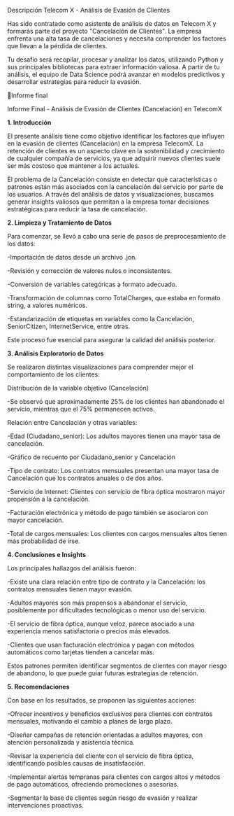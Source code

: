 Descripción
Telecom X - Análisis de Evasión de Clientes

Has sido contratado como asistente de análisis de datos en Telecom X y formarás parte del proyecto "Cancelación de Clientes". La empresa enfrenta una alta tasa de cancelaciones y necesita comprender los factores que llevan a la pérdida de clientes.

Tu desafío será recopilar, procesar y analizar los datos, utilizando Python y sus principales bibliotecas para extraer información valiosa. A partir de tu análisis, el equipo de Data Science podrá avanzar en modelos predictivos y desarrollar estrategias para reducir la evasión.

📄Informe final

Informe Final - Análisis de Evasión de Clientes (Cancelación) en TelecomX

**1. Introducción**

El presente análisis tiene como objetivo identificar los factores que influyen en la evasión de clientes (Cancelación) en la empresa TelecomX. La retención de clientes es un aspecto clave en la sostenibilidad y crecimiento de cualquier compañía de servicios, ya que adquirir nuevos clientes suele ser más costoso que mantener a los actuales.

El problema de la Cancelación consiste en detectar qué características o patrones están más asociados con la cancelación del servicio por parte de los usuarios. A través del análisis de datos y visualizaciones, buscamos generar insights valiosos que permitan a la empresa tomar decisiones estratégicas para reducir la tasa de cancelación.


**2. Limpieza y Tratamiento de Datos**

Para comenzar, se llevó a cabo una serie de pasos de preprocesamiento de los datos:

  -Importación de datos desde un archivo .jon.

  -Revisión y corrección de valores nulos o inconsistentes.

  -Conversión de variables categóricas a formato adecuado.

  -Transformación de columnas como TotalCharges, que estaba en formato string, a valores numéricos.

  -Estandarización de etiquetas en variables como la Cancelación, SeniorCitizen, InternetService, entre otras.

Este proceso fue esencial para asegurar la calidad del análisis posterior.


**3. Análisis Exploratorio de Datos**

Se realizaron distintas visualizaciones para comprender mejor el comportamiento de los clientes:

Distribución de la variable objetivo (Cancelación)

  -Se observó que aproximadamente 25% de los clientes han abandonado el servicio, mientras que el 75% permanecen activos.

Relación entre Cancelación y otras variables:

  -Edad (Ciudadano_senior): Los adultos mayores tienen una mayor tasa de cancelación.

 -Gráfico de recuento por Ciudadano_senior y Cancelación

  -Tipo de contrato: Los contratos mensuales presentan una mayor tasa de Cancelación que los contratos anuales o de dos años.

  -Servicio de Internet: Clientes con servicio de fibra óptica mostraron mayor propensión a la cancelación.

  -Facturación electrónica  y método de pago también se asociaron con mayor cancelación.

  -Total de cargos mensuales: Los clientes con cargos mensuales altos tienen más probabilidad de irse.


**4. Conclusiones e Insights**

Los principales hallazgos del análisis fueron:

  -Existe una clara relación entre tipo de contrato y la Cancelación: los contratos mensuales tienen mayor evasión.

  -Adultos mayores son más propensos a abandonar el servicio, posiblemente por dificultades tecnológicas o menor uso del servicio.

  -El servicio de fibra óptica, aunque veloz, parece asociado a una experiencia menos satisfactoria o precios más elevados.

  -Clientes que usan facturación electrónica y pagan con métodos automáticos como tarjetas tienden a cancelar más.

Estos patrones permiten identificar segmentos de clientes con mayor riesgo de abandono, lo que puede guiar futuras estrategias de retención.


**5. Recomendaciones**

Con base en los resultados, se proponen las siguientes acciones:

  -Ofrecer incentivos y beneficios exclusivos para clientes con contratos mensuales, motivando el cambio a planes de largo plazo.

  -Diseñar campañas de retención orientadas a adultos mayores, con atención personalizada y asistencia técnica.

  -Revisar la experiencia del cliente con el servicio de fibra óptica, identificando posibles causas de insatisfacción.

  -Implementar alertas tempranas para clientes con cargos altos y métodos de pago automáticos, ofreciendo promociones o asesorías.

  -Segmentar la base de clientes según riesgo de evasión y realizar intervenciones proactivas.

